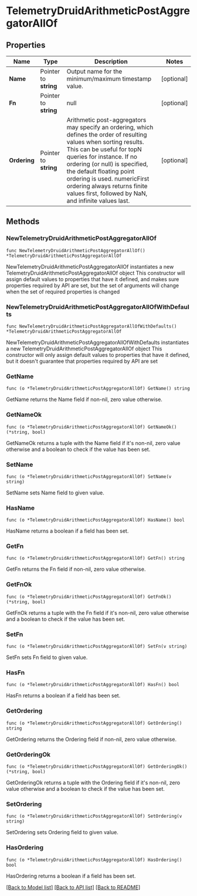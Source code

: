 # TelemetryDruidArithmeticPostAggregatorAllOf

## Properties

Name | Type | Description | Notes
------------ | ------------- | ------------- | -------------
**Name** | Pointer to **string** | Output name for the minimum/maximum timestamp value. | [optional] 
**Fn** | Pointer to **string** | null | [optional] 
**Ordering** | Pointer to **string** | Arithmetic post-aggregators may specify an ordering, which defines the order of resulting values when sorting results. This can be useful for topN queries for instance. If no ordering (or null) is specified, the default floating point ordering is used. numericFirst ordering always returns finite values first, followed by NaN, and infinite values last. | [optional] 

## Methods

### NewTelemetryDruidArithmeticPostAggregatorAllOf

`func NewTelemetryDruidArithmeticPostAggregatorAllOf() *TelemetryDruidArithmeticPostAggregatorAllOf`

NewTelemetryDruidArithmeticPostAggregatorAllOf instantiates a new TelemetryDruidArithmeticPostAggregatorAllOf object
This constructor will assign default values to properties that have it defined,
and makes sure properties required by API are set, but the set of arguments
will change when the set of required properties is changed

### NewTelemetryDruidArithmeticPostAggregatorAllOfWithDefaults

`func NewTelemetryDruidArithmeticPostAggregatorAllOfWithDefaults() *TelemetryDruidArithmeticPostAggregatorAllOf`

NewTelemetryDruidArithmeticPostAggregatorAllOfWithDefaults instantiates a new TelemetryDruidArithmeticPostAggregatorAllOf object
This constructor will only assign default values to properties that have it defined,
but it doesn't guarantee that properties required by API are set

### GetName

`func (o *TelemetryDruidArithmeticPostAggregatorAllOf) GetName() string`

GetName returns the Name field if non-nil, zero value otherwise.

### GetNameOk

`func (o *TelemetryDruidArithmeticPostAggregatorAllOf) GetNameOk() (*string, bool)`

GetNameOk returns a tuple with the Name field if it's non-nil, zero value otherwise
and a boolean to check if the value has been set.

### SetName

`func (o *TelemetryDruidArithmeticPostAggregatorAllOf) SetName(v string)`

SetName sets Name field to given value.

### HasName

`func (o *TelemetryDruidArithmeticPostAggregatorAllOf) HasName() bool`

HasName returns a boolean if a field has been set.

### GetFn

`func (o *TelemetryDruidArithmeticPostAggregatorAllOf) GetFn() string`

GetFn returns the Fn field if non-nil, zero value otherwise.

### GetFnOk

`func (o *TelemetryDruidArithmeticPostAggregatorAllOf) GetFnOk() (*string, bool)`

GetFnOk returns a tuple with the Fn field if it's non-nil, zero value otherwise
and a boolean to check if the value has been set.

### SetFn

`func (o *TelemetryDruidArithmeticPostAggregatorAllOf) SetFn(v string)`

SetFn sets Fn field to given value.

### HasFn

`func (o *TelemetryDruidArithmeticPostAggregatorAllOf) HasFn() bool`

HasFn returns a boolean if a field has been set.

### GetOrdering

`func (o *TelemetryDruidArithmeticPostAggregatorAllOf) GetOrdering() string`

GetOrdering returns the Ordering field if non-nil, zero value otherwise.

### GetOrderingOk

`func (o *TelemetryDruidArithmeticPostAggregatorAllOf) GetOrderingOk() (*string, bool)`

GetOrderingOk returns a tuple with the Ordering field if it's non-nil, zero value otherwise
and a boolean to check if the value has been set.

### SetOrdering

`func (o *TelemetryDruidArithmeticPostAggregatorAllOf) SetOrdering(v string)`

SetOrdering sets Ordering field to given value.

### HasOrdering

`func (o *TelemetryDruidArithmeticPostAggregatorAllOf) HasOrdering() bool`

HasOrdering returns a boolean if a field has been set.


[[Back to Model list]](../README.md#documentation-for-models) [[Back to API list]](../README.md#documentation-for-api-endpoints) [[Back to README]](../README.md)


